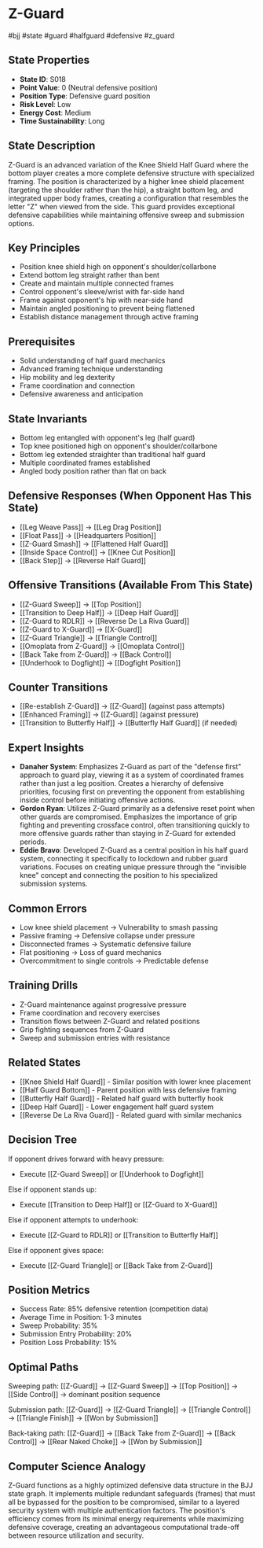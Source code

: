 # Z-Guard
#bjj #state #guard #halfguard #defensive #z_guard

## State Properties
- **State ID**: S018
- **Point Value**: 0 (Neutral defensive position)
- **Position Type**: Defensive guard position
- **Risk Level**: Low
- **Energy Cost**: Medium
- **Time Sustainability**: Long

## State Description
Z-Guard is an advanced variation of the Knee Shield Half Guard where the bottom player creates a more complete defensive structure with specialized framing. The position is characterized by a higher knee shield placement (targeting the shoulder rather than the hip), a straight bottom leg, and integrated upper body frames, creating a configuration that resembles the letter "Z" when viewed from the side. This guard provides exceptional defensive capabilities while maintaining offensive sweep and submission options.

## Key Principles
- Position knee shield high on opponent's shoulder/collarbone
- Extend bottom leg straight rather than bent
- Create and maintain multiple connected frames
- Control opponent's sleeve/wrist with far-side hand
- Frame against opponent's hip with near-side hand
- Maintain angled positioning to prevent being flattened
- Establish distance management through active framing

## Prerequisites
- Solid understanding of half guard mechanics
- Advanced framing technique understanding
- Hip mobility and leg dexterity
- Frame coordination and connection
- Defensive awareness and anticipation

## State Invariants
- Bottom leg entangled with opponent's leg (half guard)
- Top knee positioned high on opponent's shoulder/collarbone
- Bottom leg extended straighter than traditional half guard
- Multiple coordinated frames established
- Angled body position rather than flat on back

## Defensive Responses (When Opponent Has This State)
- [[Leg Weave Pass]] → [[Leg Drag Position]]
- [[Float Pass]] → [[Headquarters Position]]
- [[Z-Guard Smash]] → [[Flattened Half Guard]]
- [[Inside Space Control]] → [[Knee Cut Position]]
- [[Back Step]] → [[Reverse Half Guard]]

## Offensive Transitions (Available From This State)
- [[Z-Guard Sweep]] → [[Top Position]]
- [[Transition to Deep Half]] → [[Deep Half Guard]]
- [[Z-Guard to RDLR]] → [[Reverse De La Riva Guard]]
- [[Z-Guard to X-Guard]] → [[X-Guard]]
- [[Z-Guard Triangle]] → [[Triangle Control]]
- [[Omoplata from Z-Guard]] → [[Omoplata Control]]
- [[Back Take from Z-Guard]] → [[Back Control]]
- [[Underhook to Dogfight]] → [[Dogfight Position]]

## Counter Transitions
- [[Re-establish Z-Guard]] → [[Z-Guard]] (against pass attempts)
- [[Enhanced Framing]] → [[Z-Guard]] (against pressure)
- [[Transition to Butterfly Half]] → [[Butterfly Half Guard]] (if needed)

## Expert Insights
- **Danaher System**: Emphasizes Z-Guard as part of the "defense first" approach to guard play, viewing it as a system of coordinated frames rather than just a leg position. Creates a hierarchy of defensive priorities, focusing first on preventing the opponent from establishing inside control before initiating offensive actions.
- **Gordon Ryan**: Utilizes Z-Guard primarily as a defensive reset point when other guards are compromised. Emphasizes the importance of grip fighting and preventing crossface control, often transitioning quickly to more offensive guards rather than staying in Z-Guard for extended periods.
- **Eddie Bravo**: Developed Z-Guard as a central position in his half guard system, connecting it specifically to lockdown and rubber guard variations. Focuses on creating unique pressure through the "invisible knee" concept and connecting the position to his specialized submission systems.

## Common Errors
- Low knee shield placement → Vulnerability to smash passing
- Passive framing → Defensive collapse under pressure
- Disconnected frames → Systematic defensive failure
- Flat positioning → Loss of guard mechanics
- Overcommitment to single controls → Predictable defense

## Training Drills
- Z-Guard maintenance against progressive pressure
- Frame coordination and recovery exercises
- Transition flows between Z-Guard and related positions
- Grip fighting sequences from Z-Guard
- Sweep and submission entries with resistance

## Related States
- [[Knee Shield Half Guard]] - Similar position with lower knee placement
- [[Half Guard Bottom]] - Parent position with less defensive framing
- [[Butterfly Half Guard]] - Related half guard with butterfly hook
- [[Deep Half Guard]] - Lower engagement half guard system
- [[Reverse De La Riva Guard]] - Related guard with similar mechanics

## Decision Tree
If opponent drives forward with heavy pressure:
- Execute [[Z-Guard Sweep]] or [[Underhook to Dogfight]]

Else if opponent stands up:
- Execute [[Transition to Deep Half]] or [[Z-Guard to X-Guard]]

Else if opponent attempts to underhook:
- Execute [[Z-Guard to RDLR]] or [[Transition to Butterfly Half]]

Else if opponent gives space:
- Execute [[Z-Guard Triangle]] or [[Back Take from Z-Guard]]

## Position Metrics
- Success Rate: 85% defensive retention (competition data)
- Average Time in Position: 1-3 minutes
- Sweep Probability: 35%
- Submission Entry Probability: 20%
- Position Loss Probability: 15%

## Optimal Paths
Sweeping path:
[[Z-Guard]] → [[Z-Guard Sweep]] → [[Top Position]] → [[Side Control]] → dominant position sequence

Submission path:
[[Z-Guard]] → [[Z-Guard Triangle]] → [[Triangle Control]] → [[Triangle Finish]] → [[Won by Submission]]

Back-taking path:
[[Z-Guard]] → [[Back Take from Z-Guard]] → [[Back Control]] → [[Rear Naked Choke]] → [[Won by Submission]]

## Computer Science Analogy
Z-Guard functions as a highly optimized defensive data structure in the BJJ state graph. It implements multiple redundant safeguards (frames) that must all be bypassed for the position to be compromised, similar to a layered security system with multiple authentication factors. The position's efficiency comes from its minimal energy requirements while maximizing defensive coverage, creating an advantageous computational trade-off between resource utilization and security.
